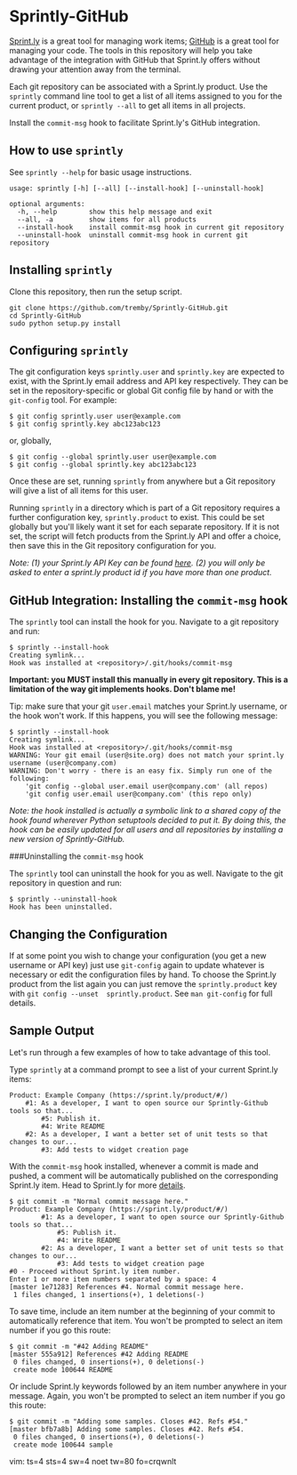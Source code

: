 Sprintly-GitHub
===============

[Sprint.ly](http://sprint.ly/ 'Sprint.ly') is a great tool for managing work 
items; [GitHub](http://github.com 'GitHub') is a great tool for managing your 
code. The tools in this repository will help you take advantage of the 
integration with GitHub that Sprint.ly offers without drawing your attention 
away from the terminal.

Each git repository can be associated with a Sprint.ly product. Use the 
`sprintly` command line tool to get a list of all items assigned to you for the 
current product, or `sprintly --all` to get all items in all projects.

Install the `commit-msg` hook to facilitate Sprint.ly's GitHub integration.

How to use `sprintly`
---------------------

See `sprintly --help` for basic usage instructions.

	usage: sprintly [-h] [--all] [--install-hook] [--uninstall-hook]

	optional arguments:
	  -h, --help        show this help message and exit
	  --all, -a         show items for all products
	  --install-hook    install commit-msg hook in current git repository
	  --uninstall-hook  uninstall commit-msg hook in current git repository

Installing `sprintly`
---------------------

Clone this repository, then run the setup script.

	git clone https://github.com/tremby/Sprintly-GitHub.git
	cd Sprintly-GitHub
	sudo python setup.py install

Configuring `sprintly`
----------------------

The git configuration keys `sprintly.user` and `sprintly.key` are expected to 
exist, with the Sprint.ly email address and API key respectively. They can be 
set in the repository-specific or global Git config file by hand or with the 
`git-config` tool. For example:

	$ git config sprintly.user user@example.com
	$ git config sprintly.key abc123abc123

or, globally,

	$ git config --global sprintly.user user@example.com
	$ git config --global sprintly.key abc123abc123

Once these are set, running `sprintly` from anywhere but a Git repository will 
give a list of all items for this user.

Running `sprintly` in a directory which is part of a Git repository requires a 
further configuration key, `sprintly.product` to exist. This could be set 
globally but you'll likely want it set for each separate repository. If it is 
not set, the script will fetch products from the Sprint.ly API and offer a 
choice, then save this in the Git repository configuration for you.

*Note: (1) your Sprint.ly API Key can be found 
[here](https://sprint.ly/account/profile/). (2) you will only be asked to enter 
a sprint.ly product id if you have more than one product.*

GitHub Integration: Installing the `commit-msg` hook
----------------------------------------------------

The `sprintly` tool can install the hook for you. Navigate to a git repository and run:

	$ sprintly --install-hook
	Creating symlink...
	Hook was installed at <repository>/.git/hooks/commit-msg

**Important: you MUST install this manually in every git repository. This is a 
limitation of the way git implements hooks. Don't blame me!**

Tip: make sure that your git `user.email` matches your Sprint.ly username, or 
the hook won't work. If this happens, you will see the following message:

	$ sprintly --install-hook
	Creating symlink...
	Hook was installed at <repository>/.git/hooks/commit-msg
	WARNING: Your git email (user@site.org) does not match your sprint.ly username (user@company.com)
	WARNING: Don't worry - there is an easy fix. Simply run one of the following:
		'git config --global user.email user@company.com' (all repos)
		'git config user.email user@company.com' (this repo only)

*Note: the hook installed is actually a symbolic link to a shared copy of the 
hook found wherever Python setuptools decided to put it. By doing this, the hook 
can be easily updated for all users and all repositories by installing a new 
version of Sprintly-GitHub.*

###Uninstalling the `commit-msg` hook

The `sprintly` tool can uninstall the hook for you as well. Navigate to the git 
repository in question and run:

	$ sprintly --uninstall-hook
	Hook has been uninstalled.

Changing the Configuration
--------------------------

If at some point you wish to change your configuration (you get a new username 
or API key) just use `git-config` again to update whatever is necessary or edit 
the configuration files by hand. To choose the Sprint.ly product from the list 
again you can just remove the `sprintly.product` key with `git config --unset 
sprintly.product`. See `man git-config` for full details.

Sample Output
-------------

Let's run through a few examples of how to take advantage of this tool.

Type `sprintly` at a command prompt to see a list of your current Sprint.ly 
items:

	Product: Example Company (https://sprint.ly/product/#/)
		#1: As a developer, I want to open source our Sprintly-Github tools so that...
			#5: Publish it.
			#4: Write README
		#2: As a developer, I want a better set of unit tests so that changes to our...
			#3: Add tests to widget creation page

With the `commit-msg` hook installed, whenever a commit is made and pushed, a 
comment will be automatically published on the corresponding Sprint.ly item. 
Head to Sprint.ly for more 
[details](http://support.sprint.ly/kb/integration/available-scmvcs-commands 
'Sprint.ly SCM/VCS Commands').

	$ git commit -m "Normal commit message here."
	Product: Example Company (https://sprint.ly/product/#/)
			#1: As a developer, I want to open source our Sprintly-Github tools so that...
				#5: Publish it.
				#4: Write README
			#2: As a developer, I want a better set of unit tests so that changes to our...
				#3: Add tests to widget creation page
	#0 - Proceed without Sprint.ly item number.
	Enter 1 or more item numbers separated by a space: 4
	[master 1e71283] References #4. Normal commit message here.
	 1 files changed, 1 insertions(+), 1 deletions(-)

To save time, include an item number at the beginning of your commit to 
automatically reference that item. You won't be prompted to select an item 
number if you go this route:

	$ git commit -m "#42 Adding README"
	[master 555a912] References #42 Adding README
	 0 files changed, 0 insertions(+), 0 deletions(-)
	 create mode 100644 README

Or include Sprint.ly keywords followed by an item number anywhere in your 
message. Again, you won't be prompted to select an item number if you go this 
route:

	$ git commit -m "Adding some samples. Closes #42. Refs #54."
	[master bfb7a8b] Adding some samples. Closes #42. Refs #54.
	 0 files changed, 0 insertions(+), 0 deletions(-)
	 create mode 100644 sample

vim: ts=4 sts=4 sw=4 noet tw=80 fo=crqwnlt
